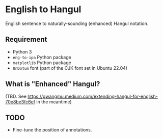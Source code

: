 # English to Hangul

English sentence to naturally-sounding (enhanced) Hangul notation.

## Requirement

 - Python 3
 - `eng-to-ipa` Python package
 - `matplotlib` Python package
 - `UnDotum` font (part of the CJK font set in Ubuntu 22.04)

## What is "Enhanced" Hangul?

(TBD. See https://gwangmu.medium.com/extending-hangul-for-english-70e8be3fc6ef in the meantime)

## TODO

 - Fine-tune the position of annotations.
